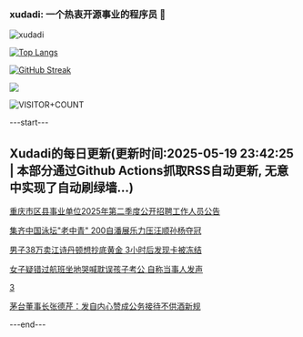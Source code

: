 ### xudadi: 一个热衷开源事业的程序员 👋

![xudadi](https://github-readme-stats-git-masterorgs-github-readme-stats-team.vercel.app/api?username=xudadi)

[![Top Langs](https://github-readme-stats.vercel.app/api/top-langs/?username=xudadi)](https://github.com/anuraghazra/github-readme-stats)

[![GitHub Streak](https://streak-stats.demolab.com?user=xudadi&locale=zh_Hans)](https://git.io/streak-stats)

![](https://raw.githubusercontent.com/xudadi/xudadi/main/assets/github-contribution-grid-snake.svg)

![VISITOR+COUNT](https://komarev.com/ghpvc/?username=xudadi&label=VISITOR+COUNT)


---start---

## Xudadi的每日更新(更新时间:2025-05-19 23:42:25 | 本部分通过Github Actions抓取RSS自动更新, 无意中实现了自动刷绿墙...)

[重庆市区县事业单位2025年第二季度公开招聘工作人员公告](https://www.gongkaoleida.com/article/2407262)

[集齐中国泳坛"老中青" 200自潘展乐力压汪顺孙杨夺冠](https://m.163.com/news/article/JVUQ0PCT0514R9P4.html)

[男子38万卖江诗丹顿想抄底黄金 3小时后发现卡被冻结](https://m.163.com/news/article/JVU5RPPO0514R9OJ.html)

[女子疑错过航班坐地哭喊耽误孩子考公 自称当事人发声](https://m.163.com/news/article/JVULOKQ30534P59R.html)

[3](https://m.163.com/touch/news/sub/domestic)

[茅台董事长张德芹：发自内心赞成公务接待不供酒新规](https://m.163.com/news/article/JVULUH9C0001899O.html)

---end---
